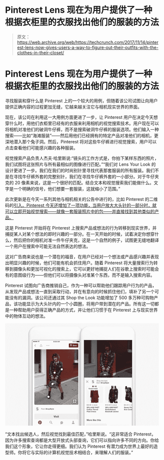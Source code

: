 # Pinterest Lens 现在为用户提供了一种根据衣柜里的衣服找出他们的服装的方法 

> 原文：<https://web.archive.org/web/https://techcrunch.com/2017/11/14/pinterest-lens-now-gives-users-a-way-to-figure-out-their-outfits-with-the-clothes-in-their-closet/>

# Pinterest Lens 现在为用户提供了一种根据衣柜里的衣服找出他们的服装的方法

寻找服装和穿什么是 Pinterest 上的一个较大的用例，但随着该公司试图让向用户提供正确内容的过程更加无缝，它越来越关注它与相机现实世界的界面。

现在，该公司在利用这一大用例方面更进了一步，让 Pinterest 用户在决定今天想穿什么时，用他们衣柜里已经有的衣服来利用相机的视觉搜索技术。用户现在可以将相机对准他们的破洞牛仔裤，而不是搜索破洞牛仔裤的服装选项。他们输入一种搜索——比如“海滩服装”——然后用他们已经拥有的特定产品对准他们的相机，更深地潜入那个兔子洞。然后，Pinterest 将对这些牛仔裤进行视觉搜索，用户可以点击查看他们可能感兴趣的各种服装。

视觉搜索产品负责人杰夫·哈里斯说:“镜头的工作方式是，你拍下某样东西的照片，我们试图将这张照片与所有最相似的图像进行匹配。”“我们对 Lens Your Look 的设计更进了一步。我们在我们的时尚别针里寻找代表那套服装的所有服装。我们不是在寻找牛仔裤外套的完整别针，我们在寻找牛仔裤外套的一小部分。对于牛仔夹克的 20 像素来说，这是一个很好的匹配。结合文本和视觉搜索我们能做什么。文字是一个明确的信号，他们想要一套服装，这就缩小了范围。”

此次更新是在今天一系列其他与相机相关的公告中进行的，比如 Pinterest 的二维码的[引入。Pinterest 今天还增加了一项功能，当用户放大大头针的一部分时，就可以立即开始视觉搜索——就像一套服装照片中的包——并直接找到其他类似的产品。](https://web.archive.org/web/20230122153246/https://techcrunch.com/2017/11/14/pinterest-rolls-out-its-own-version-of-qr-codes/)

这是 Pinterest 开始将在 Pinterest 上搜索产品或想法的行为转移到现实世界，并捕捉某人对某个想法的即时兴趣的一部分。在一天开始的时候，试着决定你想穿什么，然后把你的相机对准一件牛仔夹克，这是一个自然的例子，试图更无缝地翻译一个用户在搜索中可能无法自然表达的想法。

这对广告商来说也是一个潜在的福音，在用户已经对一个想法或产品感兴趣并表现出明显兴趣的时候，他们可能有机会抓住用户。随着 Pinterest 将大量搜索行为转移到摄像头和更加可视化的搜索上，它可以更好地捕捉人们在谷歌上搜索时可能会有的意图级行为——但他们可以将摄像头对准某个东西，而不是输入搜索内容。

Pinterest 试图向广告商推销自己，作为一种可以帮助他们跟踪用户行为的产品，从发现产品或想法一直到采取行动，并在有意向的时候抓住他们，填补了另一个可能没有的漏洞。该公司还通过其 Shop the Look 功能增加了 500 多万种可购物产品，该功能显示为大头针内的一个小圆圈，将用户带到潜在的产品。所有这一切都是一种帮助用户获得正确产品的方式，并让他们习惯于在 Pinterest 上与现实世界中的物体互动的想法。

![](img/9146aa98f45d7b14520db7846c5a7933.png)

“文本找出候选人，然后视觉找到最佳匹配，”哈里斯说。“这非常适合 Pinterest，因为许多搜索查询都是大型开放式头部查询，它们可以指向许多不同的方向。你给我们这个形象，它让你走得更细。我们认为 Pinterest 有潜力成为世界上最好的造型师。你将它与实际的计算机视觉技术相结合，来理解人们的服装。”